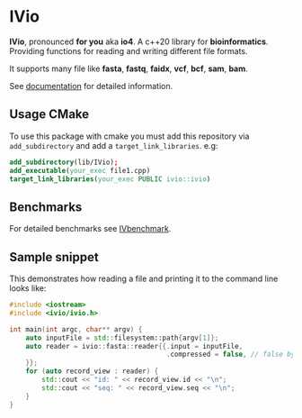 # IVio
**IVio**, pronounced **for you** aka **io4**.
A c++20 library for **bioinformatics**. Providing functions for reading and writing different file formats.

It supports many file like **fasta**, **fastq**, **faidx**, **vcf**, **bcf**, **sam**, **bam**.

See [documentation](https://sgssgene.github.io/IVio/) for detailed information.

## Usage CMake
To use this package with cmake you must add this repository via `add_subdirectory` and add a `target_link_libraries`.
e.g:
```cmake
add_subdirectory(lib/IVio);
add_executable(your_exec file1.cpp)
target_link_libraries(your_exec PUBLIC ivio::ivio)
```

## Benchmarks

For detailed benchmarks see [IVbenchmark](https://github.com/SGSSGene/IVbenchmark#results).

## Sample snippet
This demonstrates how reading a file and printing it to the command line looks like:
```c++
#include <iostream>
#include <ivio/ivio.h>

int main(int argc, char** argv) {
    auto inputFile = std::filesystem::path{argv[1]};
    auto reader = ivio::fasta::reader{{.input = inputFile,
                                       .compressed = false, // false by default, if true a gzip file is expected
    }};
    for (auto record_view : reader) {
        std::cout << "id: " << record_view.id << "\n";
        std::cout << "seq: " << record_view.seq << "\n";
    }
}
```
